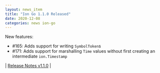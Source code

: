 ```yaml
---
layout: news_item
title: "Ion Go 1.1.0 Released"
date: 2020-12-08
categories: news ion-go
---
```

New features:

* #165: Adds support for writing `SymbolToken`s
* #171: Adds support for marshalling `Time` values without first creating an intermediate
  `ion.Timestamp`

| [Release Notes v1.1.0](https://github.com/amzn/ion-go/releases/tag/v1.1.0) | 
